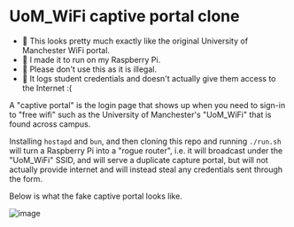 # UoM_WiFi captive portal clone
- 🎨 This looks pretty much exactly like the original University of Manchester WiFi portal. 
- 🍓 I made it to run on my Raspberry Pi.
- 🚨 Please don't use this as it is illegal.
- 📝 It logs student credentials and doesn't actually give them access to the Internet :(

A "captive portal" is the login page that shows up when you need to sign-in to "free wifi" such as the University of Manchester's "UoM_WiFi" that is found across campus.

Installing ```hostapd``` and ```bun```, and then cloning this repo and running ```./run.sh``` will turn a Raspberry Pi into a "rogue router", i.e. it will broadcast under the "UoM_WiFi" SSID, and will serve a duplicate capture portal, but will not actually provide internet and will instead steal any credentials sent through the form.

Below is what the fake captive portal looks like.

![image](https://github.com/jamieeeeeeeeeeeeeeee/uomroguerouter/assets/107353607/cd6683a0-12e0-41b8-a181-37a31bcceed0)

